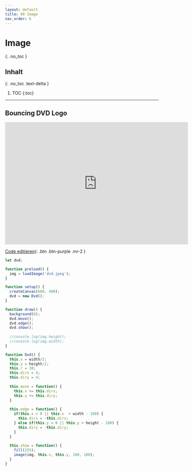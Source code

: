 ```yaml
---
layout: default
title: 09 Image
nav_order: 6
---
```


# Image
{: .no_toc }

## Inhalt
{: .no_toc .text-delta }

1. TOC
{:toc}

---

## Bouncing DVD Logo


<iframe style="width: 600px; height: 400px; overflow: hidden;"  scrolling="no" frameborder="0" src="https://editor.p5js.org/tinoschroeter/embed/Dgc3bI8d_"></iframe>

[Code editieren](https://editor.p5js.org/tinoschroeter/sketches/Dgc3bI8d_){: .btn .btn-purple .mr-2 }


```javascript
let dvd;

function preload() {
  img = loadImage('dvd.jpeg');
}

function setup() {
  createCanvas(600, 400);
  dvd = new Dvd();
}

function draw() {
  background(0);
  dvd.move();
  dvd.edge();
  dvd.show();
  
  //console.log(img.height);
  //console.log(img.width);
}

function Dvd() {
  this.x = width/2;
  this.y = height/2;
  this.r = 30;
  this.dirx = 4;
  this.diry = 4;
  
  this.move = function() {
    this.x += this.dirx;
    this.y += this.diry;
  }
  
  this.edge = function() {
    if(this.x < 0 || this.x  > width - 100) {
      this.dirx = -this.dirx;
    } else if(this.y < 0 || this.y > height - 100) {
      this.diry = -this.diry;
    }
  }
  
  this.show = function() {
    fill(255);
    image(img, this.x, this.y, 100, 100);
  }
}
```
